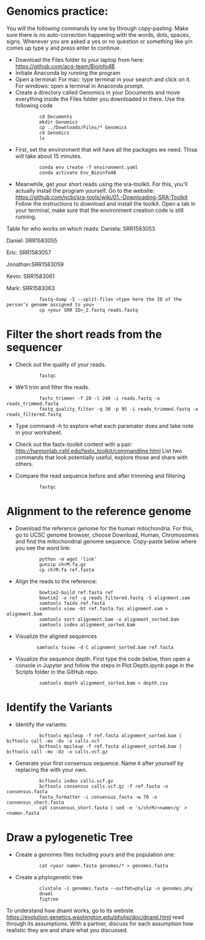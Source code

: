 # Genomics practice:

You will the following commands by one by through copy-pasting. Make sure there is no auto-correction happening with the words, dots, spaces, signs. Whenever you are asked a yes or no question or something like y/n comes up type y and press enter to continue.

- Download the Files folder to your laptop from here: https://github.com/acg-team/Bioinfo4B
- Initiate Anaconda by running the program
- Open a terminal: For mac: type terminal in your search and click on it. For windows: open a terminal in Anaconda prompt. 
- Create a directory called Genomics in your Documents and move everything inside the Files folder you downloaded in there. Use the following code
```
			cd Documents
			mkdir Genomics
			cp ../Downloads/Files/* Genomics
			cd Genomics 
			ls
```
- First, set the environment that will have all the packages we need. Thisa will take about 15 minutes.
```
			conda env create -f environment.yaml
			conda activate Env_Bioinfo4B
```
- Meanwhile, get your short reads using the sra-toolkit. For this, you'll actually install the program yourself. Go to the website: https://github.com/ncbi/sra-tools/wiki/01.-Downloading-SRA-Toolkit  Follow the instructions to download and install the toolkit. Open a tab in your terminal, make sure that the environment creation code is still running. 

Table for who works on which reads:
Daniela: SRR1583053

Daniel:  SRR1583055

Eric:    SRR1583057

Jonathan:SRR1583059

Kevin:   SRR1583061

Mark:    SRR1583063

```
			fastq-dump -I --split-files <type here the ID of the person’s genome assigned to you>
			cp <your SRR ID>_2.fastq reads.fastq
  ```  
  # Filter the short reads from the sequencer
 
 - Check out the quality of your reads.
```
			fastqc
  ```
  
- We’ll trim and filter the reads. 
```
			fastx_trimmer -f 20 -l 240 -i reads.fastq -o reads_trimmed.fastq
			fastq_quality_filter -q 30 -p 95 -i reads_trimmed.fastq -o reads_filtered.fastq
  ```    
- Type command -h to explore what each paramater does and take note in your worksheet.
-  Check out the fastx-toolkit content with a pair: http://hannonlab.cshl.edu/fastx_toolkit/commandline.html List two commands that look potentially useful, explore those and share with others. 
 
- Compare the read sequence before and after trimming and filtering
```
			fastqc
  ```
  
  # Alignment to the reference genome
- Download the reference genome for the human mitochondria. For this, go to UCSC genome browser, choose Download, Human, Chromosomes and find the mitochondrial genome sequence. Copy-paste below where you see the word link:
```
			python -m wget ‘link’
			gunzip chrM.fa.gz
			cp chrM.fa ref.fasta
  ```    
- Align the reads to the reference:
```
			bowtie2-build ref.fasta ref
			bowtie2 -x ref -q reads_filtered.fastq -S alignment.sam
			samtools faidx ref.fasta
			samtools view -bt ref.fasta.fai alignment.sam > alignment.bam
			samtools sort alignment.bam -o alignment_sorted.bam
			samtools index alignment_sorted.bam
 ```    
 
- Visualize the aligned sequences
 ```   
			samtools tview -d C alignment_sorted.bam ref.fasta
 ```   
- Visualize the sequence depth. First type the code below, then open a console in Jupyter and follow the steps in Plot Depth.ipynb page in the Scripts folder in the GitHub repo.
```
			samtools depth alignment_sorted.bam > depth.csv
 ```     
  # Identify the Variants
- Identify the variants:
```
			bcftools mpileup -f ref.fasta alignment_sorted.bam | bcftools call -mv -Ov -o calls.vcf
			bcftools mpileup -f ref.fasta alignment_sorted.bam | bcftools call -mv -Oz -o calls.vcf.gz
  ```    
- Generate your first consensus sequence. Name it after yourself by replacing the <name> with your own.
```
			bcftools index calls.vcf.gz
			bcftools consensus calls.vcf.gz -f ref.fasta -o consensus.fasta
			fasta_formatter -i consensus.fasta -w 70 -o consensus_short.fasta
			cat consensus_short.fasta | sed -e 's/chrM/<name>/g' > <name>.fasta
  ```     
  # Draw a pylogenetic Tree
- Create a genomes files including yours and the population one:
```
			cat <your name>.fasta genomes/* > genomes.fasta
 ```     
- Create a phylogenetic tree
```
			clustalo -i genomes.fasta --outfmt=phylip -o genomes.phy
			dnaml
			figtree
```
To understand how dnaml works, go to its webiste https://evolution.genetics.washington.edu/phylip/doc/dnaml.html read through its assumptions. With a partner, discuss for each assumption how realistic they are and share what you discussed.
